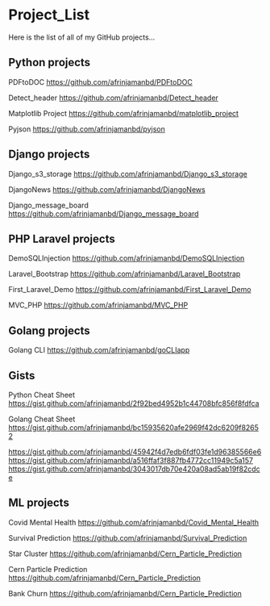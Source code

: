 # Project_List
Here is the list of all of my GitHub projects...   

   
## Python projects

  PDFtoDOC
  https://github.com/afrinjamanbd/PDFtoDOC
  
  Detect_header
  https://github.com/afrinjamanbd/Detect_header
    
  Matplotlib Project
  https://github.com/afrinjamanbd/matplotlib_project
  
  Pyjson
  https://github.com/afrinjamanbd/pyjson
  
  
## Django projects

   Django_s3_storage
   https://github.com/afrinjamanbd/Django_s3_storage
   
   DjangoNews
   https://github.com/afrinjamanbd/DjangoNews
   
   Django_message_board
   https://github.com/afrinjamanbd/Django_message_board
   
   
## PHP Laravel projects  
   
   DemoSQLInjection
   https://github.com/afrinjamanbd/DemoSQLInjection
   
   Laravel_Bootstrap
   https://github.com/afrinjamanbd/Laravel_Bootstrap
   
   First_Laravel_Demo
   https://github.com/afrinjamanbd/First_Laravel_Demo
   
   MVC_PHP
   https://github.com/afrinjamanbd/MVC_PHP
  
  
## Golang projects

  Golang CLI
  https://github.com/afrinjamanbd/goCLIapp


## Gists
  
  Python Cheat Sheet 
  https://gist.github.com/afrinjamanbd/2f92bed4952b1c44708bfc856f8fdfca
  
  Golang Cheat Sheet 
  https://gist.github.com/afrinjamanbd/bc15935620afe2969f42dc6209f82652

  https://gist.github.com/afrinjamanbd/45942f4d7edb6fdf03fe1d96385566e6
  https://gist.github.com/afrinjamanbd/a516ffaf3f887fb4772cc11949c5a157
  https://gist.github.com/afrinjamanbd/3043017db70e420a08ad5ab19f82cdce
  
  
  ## ML projects

  Covid Mental Health
  https://github.com/afrinjamanbd/Covid_Mental_Health
 
  Survival Prediction
  https://github.com/afrinjamanbd/Survival_Prediction
    
  Star Cluster
  https://github.com/afrinjamanbd/Cern_Particle_Prediction
   
  Cern Particle Prediction
  https://github.com/afrinjamanbd/Cern_Particle_Prediction
 
  Bank Churn
  https://github.com/afrinjamanbd/Cern_Particle_Prediction
